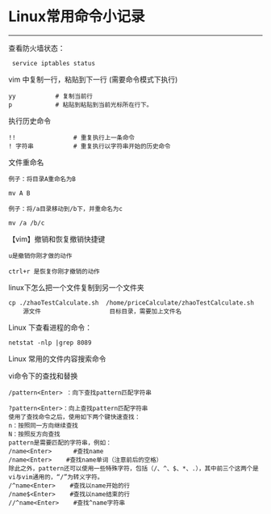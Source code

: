 

# Linux常用命令小记录

------

查看防火墙状态：

```
 service iptables status
```



vim 中复制一行，粘贴到下一行 (需要命令模式下执行)

```
yy           # 复制当前行
p            # 粘贴到粘贴到当前光标所在行下。
```



执行历史命令

```
!!                # 重复执行上一条命令
! 字符串           # 重复执行以字符串开始的历史命令
```



文件重命名

```
例子：将目录A重命名为B

mv A B

例子：将/a目录移动到/b下，并重命名为c

mv /a /b/c
```



【vim】撤销和恢复撤销快捷键

```
u是撤销你刚才做的动作

ctrl+r 是恢复你刚才撤销的动作
```



linux下怎么把一个文件复制到另一个文件夹

```
cp ./zhaoTestCalculate.sh  /home/priceCalculate/zhaoTestCalculate.sh
    源文件                   目标目录，需要加上文件名
```



Linux 下查看进程的命令：

```
netstat -nlp |grep 8089
```



Linux 常用的文件内容搜索命令

vi命令下的查找和替换

```
/pattern<Enter> ：向下查找pattern匹配字符串

?pattern<Enter>：向上查找pattern匹配字符串
使用了查找命令之后，使用如下两个键快速查找：
n：按照同一方向继续查找
N：按照反方向查找
pattern是需要匹配的字符串，例如：
/name<Enter>      #查找name
/name<Enter>    #查找name单词（注意前后的空格）
除此之外，pattern还可以使用一些特殊字符，包括（/、^、$、*、.），其中前三个这两个是vi与vim通用的，“/”为转义字符。
/^name<Enter>    #查找以name开始的行
/name$<Enter>    #查找以name结束的行
//^name<Enter>    #查找^name字符串
```

